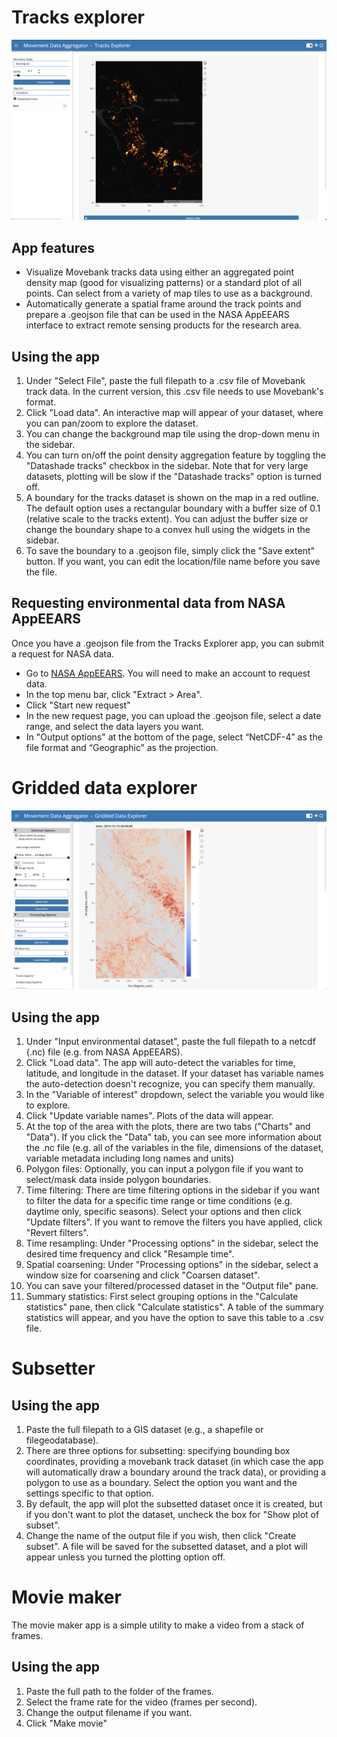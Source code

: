 # Tracks explorer

![tracks_explorer](images/tracks_explorer.png)
## App features

- Visualize Movebank tracks data using either an aggregated point density map (good for visualizing patterns) or a
standard plot of all points. Can select from a variety of map tiles to use as a background.
- Automatically generate a spatial frame around the track points and prepare a .geojson file that can be used in the
NASA AppEEARS interface to extract remote sensing products for the research area.

## Using the app
1. Under "Select File", paste the full filepath to a .csv file of Movebank track data. In the current version, this .csv
file needs to use Movebank's format.
2. Click "Load data". An interactive map will appear of your dataset, where you can pan/zoom to explore the dataset.
3. You can change the background map tile using the drop-down menu in the sidebar.
4. You can turn on/off the point density aggregation feature by toggling the "Datashade tracks" checkbox in the sidebar.
Note that for very large datasets, plotting will be slow if the "Datashade tracks" option is turned off.
5. A boundary for the tracks dataset is shown on the map in a red outline. The default option uses a rectangular
boundary with a buffer size of 0.1 (relative scale to the tracks extent). You can adjust the buffer size or change the
boundary shape to a convex hull using the widgets in the sidebar.
6. To save the boundary to a .geojson file, simply click the "Save extent" button. If you want, you can edit the
location/file name before you save the file.


## Requesting environmental data from NASA AppEEARS

Once you have a .geojson file from the Tracks Explorer app, you can submit a request for NASA data.
- Go to [NASA AppEEARS](https://appeears.earthdatacloud.nasa.gov). You will need to make an account to request data.
- In the top menu bar, click "Extract > Area".
- Click "Start new request"
- In the new request page, you can upload the .geojson file, select a date range, and select the data layers you want.
- In "Output options" at the bottom of the page, select “NetCDF-4” as the file format and “Geographic” as the projection.

# Gridded data explorer

![gridded_data_explorer](images/gridded_data_explorer.png)

## Using the app
1. Under "Input environmental dataset", paste the full filepath to a netcdf (.nc) file (e.g. from NASA AppEEARS).
2. Click "Load data". The app will auto-detect the variables for time, latitude, and longitude in the dataset. If your
dataset has variable names the auto-detection doesn't recognize, you can specify them manually.
3. In the "Variable of interest" dropdown, select the variable you would like to explore.
4. Click "Update variable names". Plots of the data will appear.
5. At the top of the area with the plots, there are two tabs ("Charts" and "Data"). If you click the "Data" tab, you can
see more information about the .nc file (e.g. all of the variables in the file, dimensions of the dataset,
variable metadata including long names and units)
6. Polygon files: Optionally, you can input a polygon file if you want to select/mask data inside polygon boundaries.
7. Time filtering: There are time filtering options in the sidebar if you want to filter the data for a specific time range or time
conditions (e.g. daytime only, specific seasons). Select your options and then click "Update filters". If you want to
remove the filters you have applied, click "Revert filters".
8. Time resampling: Under "Processing options" in the sidebar, select the desired time frequency and click "Resample
time".
9. Spatial coarsening: Under "Processing options" in the sidebar, select a window size for coarsening and click "Coarsen
dataset".
10. You can save your filtered/processed dataset in the "Output file" pane.
11. Summary statistics: First select grouping options in the "Calculate statistics" pane, then click "Calculate
statistics". A table of the summary statistics will appear, and you have the option to save this table to a .csv file.


# Subsetter

## Using the app

1. Paste the full filepath to a GIS dataset (e.g., a shapefile or filegeodatabase).
2. There are three options for subsetting: specifying bounding box coordinates, providing a movebank track dataset (in
which case the app will automatically draw a boundary around the track data), or providing a polygon to use as a
boundary. Select the option you want and the settings specific to that option.
3. By default, the app will plot the subsetted dataset once it is created, but if you don't want to plot the dataset,
uncheck the box for "Show plot of subset".
3. Change the name of the output file if you wish, then click "Create subset". A file will be saved for the subsetted
dataset, and a plot will appear unless you turned the plotting option off.

# Movie maker

The movie maker app is a simple utility to make a video from a stack of frames.

## Using the app
1. Paste the full path to the folder of the frames.
2. Select the frame rate for the video (frames per second).
3. Change the output filename if you want.
4. Click "Make movie"